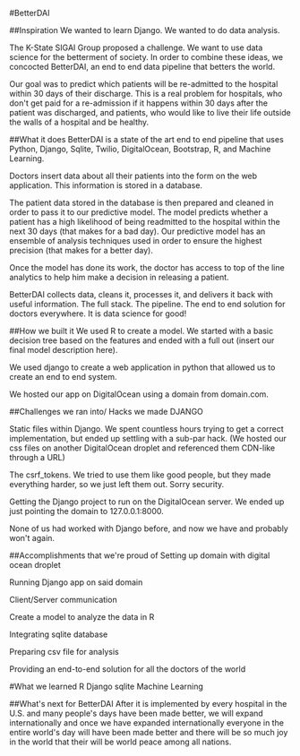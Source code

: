 #BetterDAI 

##Inspiration
We wanted to learn Django. We wanted to do data analysis.

The K-State SIGAI Group proposed a challenge. We want to use data science for the betterment of society. In order to combine these ideas, we concocted BetterDAI, an end to end data pipeline that betters the world.

Our goal was to predict which patients will be re-admitted to the hospital within 30 days of their discharge. This is a real problem for hospitals, who don't get paid for a re-admission if it happens within 30 days after the patient was discharged, and patients, who would like to live their life outside the walls of a hospital and be healthy.

##What it does
BetterDAI is a state of the art end to end pipeline that uses Python, Django, Sqlite, Twilio, DigitalOcean, Bootstrap, R, and Machine Learning.

Doctors insert data about all their patients into the form on the web application. This information is stored in a database.

The patient data stored in the database is then prepared and cleaned in order to pass it to our predictive model. The model predicts whether a patient has a high likelihood of being readmitted to the hospital within the next 30 days (that makes for a bad day). Our predictive model has an ensemble of analysis techniques used in order to ensure the highest precision (that makes for a better day).

Once the model has done its work, the doctor has access to top of the line analytics to help him make a decision in releasing a patient.

BetterDAI collects data, cleans it, processes it, and delivers it back with useful information. The full stack. The pipeline. The end to end solution for doctors everywhere. It is data science for good!

##How we built it
We used R to create a model. We started with a basic decision tree based on the features and ended with a full out (insert our final model description here).

We used django to create a web application in python that allowed us to create an end to end system.

We hosted our app on DigitalOcean using a domain from domain.com.

##Challenges we ran into/ Hacks we made
DJANGO

Static files within Django. We spent countless hours trying to get a correct implementation, but ended up settling with a sub-par hack. (We hosted our css files on another DigitalOcean droplet and referenced them CDN-like through a URL)

The csrf_tokens. We tried to use them like good people, but they made everything harder, so we just left them out. Sorry security.

Getting the Django project to run on the DigitalOcean server. We ended up just pointing the domain to 127.0.0.1:8000.

None of us had worked with Django before, and now we have and probably won't again.

##Accomplishments that we're proud of
Setting up domain with digital ocean droplet

Running Django app on said domain

Client/Server communication

Create a model to analyze the data in R

Integrating sqlite database

Preparing csv file for analysis

Providing an end-to-end solution for all the doctors of the world

#What we learned
R Django sqlite Machine Learning

##What's next for BetterDAI
After it is implemented by every hospital in the U.S. and many people's days have been made better, we will expand internationally and once we have expanded internationally everyone in the entire world's day will have been made better and there will be so much joy in the world that their will be world peace among all nations.
